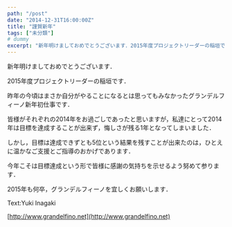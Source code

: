 ```yaml
---
path: "/post"
date: "2014-12-31T16:00:00Z"
title: "謹賀新年"
tags: ["未分類"]
# dummy
excerpt: "新年明けましておめでとうございます．2015年度プロジェクトリーダーの稲垣です．昨年の今頃はまさか自分がやることになるとは思ってもみなかったグランデルフ..."
---
```




新年明けましておめでとうございます．

2015年度プロジェクトリーダーの稲垣です．

昨年の今頃はまさか自分がやることになるとは思ってもみなかったグランデルフィーノ新年初仕事です．

皆様がそれぞれの2014年をお過ごしであったと思いますが，私達にとって2014年は目標を達成することが出来ず，悔しさが残る1年となってしまいました．

しかし，目標は達成できずとも5位という結果を残すことが出来たのは，ひとえに温かなご支援とご指導のおかげであります．

今年こそは目標達成という形で皆様に感謝の気持ちを示せるよう努めて参ります．

2015年も何卒，グランデルフィーノを宜しくお願いします．

[](31-1.jpg)

Text:Yuki Inagaki

[http://www.grandelfino.net](http://www.grandelfino.net)

